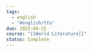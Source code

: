```yaml
---
tags:
  - english
  - "#english/tfa"
due: 2023-09-25
course: "[[World Literature]]"
status: Complete
---
```

